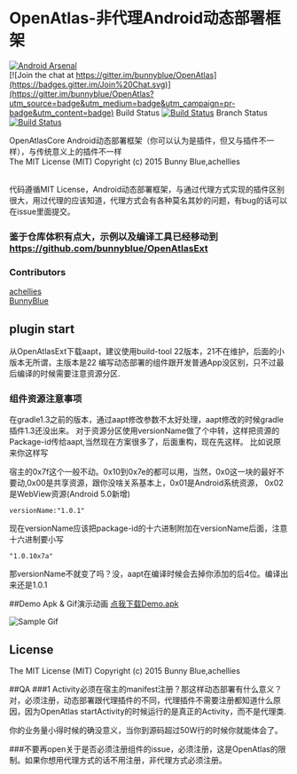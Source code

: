 # OpenAtlas-非代理Android动态部署框架
 [![Android Arsenal](https://img.shields.io/badge/Android%20Arsenal-Android%20OpenAtlas-brightgreen.svg?style=flat)](https://android-arsenal.com/details/1/2056)<br>
[![Join the chat at https://gitter.im/bunnyblue/OpenAtlas](https://badges.gitter.im/Join%20Chat.svg)](https://gitter.im/bunnyblue/OpenAtlas?utm_source=badge&utm_medium=badge&utm_campaign=pr-badge&utm_content=badge)
 Build Status [![Build Status](https://travis-ci.org/bunnyblue/OpenAtlas.svg?branch=master)](https://travis-ci.org/bunnyblue/OpenAtlas)
 Branch Status [![Build Status](https://travis-ci.org/bunnyblue/OpenAtlas.svg?branch=bunny)](https://travis-ci.org/bunnyblue/OpenAtlas)<br>

OpenAtlasCore Android动态部署框架（你可以认为是插件，但又与插件不一样），与传统意义上的插件不一样<br>The MIT License (MIT) Copyright (c) 2015 Bunny Blue,achellies<br>



  <br>代码遵循MIT License，Android动态部署框架，与通过代理方式实现的插件区别很大，用过代理的应该知道，代理方式会有各种莫名其妙的问题，有bug的话可以在issue里面提交。</br>

### 鉴于仓库体积有点大，示例以及编译工具已经移动到 https://github.com/bunnyblue/OpenAtlasExt


### Contributors
[achellies](https://github.com/achellies)<br>
[BunnyBlue](https://github.com/bunnyblue)<br>

## plugin start
从OpenAtlasExt下载aapt，建议使用build-tool 22版本，21不在维护，后面的小版本无所谓，主版本是22
编写动态部署的组件跟开发普通App没区别，只不过最后编译的时候需要注意资源分区.
### 组件资源注意事项
在gradle1.3之前的版本，通过aapt修改参数不太好处理，aapt修改的时候gradle插件1.3还没出来。
对于资源分区使用versionName做了个中转，这样把资源的Package-id传给aapt,当然现在方案很多了，后面重构，现在先这样。
比如说原来你这样写

宿主的0x7f这个一般不动。0x10到0x7e的都可以用，当然，0x0这一块的最好不要动,0x00是共享资源，跟你没啥关系基本上，0x01是Android系统资源， 0x02是WebView资源(Android 5.0新增)

```
versionName:"1.0.1"

```
现在versionName应该把package-id的十六进制附加在versionName后面，注意十六进制要小写

```
"1.0.10x7a"

```
那versionName不就变了吗？没，aapt在编译时候会去掉你添加的后4位。编译出来还是1.0.1

##Demo Apk & Gif演示动画
<a href="https://github.com/bunnyblue/OpenAtlasExtension/blob/master/Dist/OpenAtlasLauncher.apk">
 点我下载Demo.apk
</a>

![Sample Gif](https://github.com/bunnyblue/OpenAtlas/raw/bunny/art/demo.gif)

## License
The MIT License (MIT) Copyright (c) 2015 Bunny Blue,achellies

##QA
###1 Activity必须在宿主的manifest注册？那这样动态部署有什么意义？
对，必须注册，动态部署跟代理插件的不同，代理插件不需要注册都知道什么原因，因为OpenAtlas startActivity的时候运行的是真正的Activity，而不是代理类.

你的业务量小得时候的确没意义，当你到源码超过50W行的时候你就能体会了。

###不要再open关于是否必须注册组件的issue，必须注册，这是OpenAtlas的限制。如果你想用代理方式的话不用注册，非代理方式必须注册。
